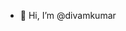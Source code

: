 - 👋 Hi, I’m @divamkumar

<!---
divamkumar/divamkumar is a ✨ special ✨ repository because its `README.md` (this file) appears on your GitHub profile.
You can click the Preview link to take a look at your changes.
--->
